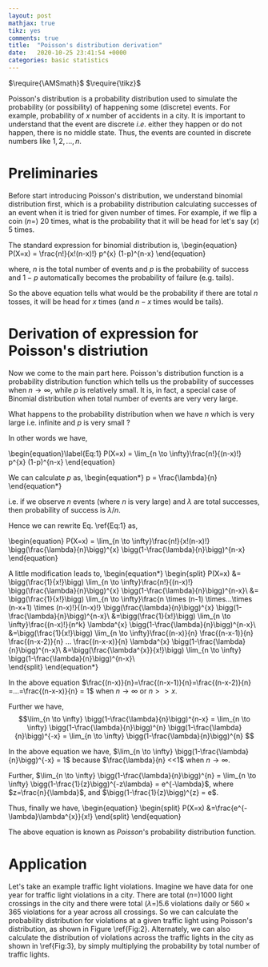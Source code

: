 ```yaml
---
layout: post
mathjax: true
tikz: yes
comments: true
title:  "Poisson's distribution derivation"
date:   2020-10-25 23:41:54 +0000
categories: basic statistics
---
```

$\require{\AMSmath}$
$\require{\tikz}$

Poisson's distribution is a probability distribution used to simulate the probability (or possibility) of happening some (discrete) events. For example, probability of $x$ number of accidents in a city. It is important to understand that the event are discrete $i.e.$ either they happen or do not happen, there is no middle state. Thus, the events are counted in discrete numbers like $1, 2,..., n$. 

<script type="text/tikz">
\begin{tikzpicture}
\draw (0,0) circle (1in);
\end{tikzpicture}
</script>

# Preliminaries
Before start introducing Poisson's distribution, we understand binomial distribution first, which is a probability distribution calculating successes of an event when it is tried for given number of times. For example, if we flip a coin ($n=$) 20 times, what is the probability that it will be head for let's say ($x$) 5 times. 

The standard expression for binomial distribution is, 
\begin{equation}
	P(X=x) = \frac{n!}{x!(n-x)!} p^{x} (1-p)^{n-x}
\end{equation}

where, $n$ is the total number of events and $p$ is the probability of success and $1-p$ automatically becomes the probability of failure (e.g. tails). 

So the above equation tells what would be the probability if there are total $n$ tosses, it will be head for $x$ times (and $n-x$ times would be tails).  


 
# Derivation of expression for Poisson's distriution
Now we come to the main part here. Poisson's distribution function is a probability distribution function which tells us the probability of successes when $n \rightarrow \infty$, while $p$ is relatively small. It is, in fact, a special case of Binomial distribution when total number of events are very very large.

What happens to the probability distribution when we have $n$ which is very large i.e. infinite and $p$ is very small ?

In other words we have,

\begin{equation}\label{Eq:1}
	P(X=x) = \lim_{n \to \infty}\frac{n!}{(n-x)!} p^{x} (1-p)^{n-x}
\end{equation}

We can calculate $p$ as,
\begin{equation\*}
	p = \frac{\lambda}{n}
\end{equation\*}

i.e. if we observe $n$ events (where $n$ is very large) and $\lambda$ are total successes, then probability of success is $\lambda/n$.

Hence we can rewrite Eq. \ref{Eq:1} as, 

\begin{equation}
	P(X=x) = \lim_{n \to \infty}\frac{n!}{x!(n-x)!} \bigg(\frac{\lambda}{n}\bigg)^{x} \bigg(1-\frac{\lambda}{n}\bigg)^{n-x}
\end{equation}

A little modification leads to,
\begin{equation\*}
	\begin{split}
		P(X=x) &= \bigg(\frac{1}{x!}\bigg) \lim_{n \to \infty}\frac{n!}{(n-x)!} \bigg(\frac{\lambda}{n}\bigg)^{x} \bigg(1-\frac{\lambda}{n}\bigg)^{n-x}\\
		&= \bigg(\frac{1}{x!}\bigg) \lim_{n \to \infty}\frac{n \times (n-1) \times...\times (n-x+1) \times (n-x)!}{(n-x)!} \bigg(\frac{\lambda}{n}\bigg)^{x} \bigg(1-\frac{\lambda}{n}\bigg)^{n-x}\\
		&=\bigg(\frac{1}{x!}\bigg) \lim_{n \to \infty}\frac{(n-x)!}{n^k} \lambda^{x} \bigg(1-\frac{\lambda}{n}\bigg)^{n-x}\\	
		&=\bigg(\frac{1}{x!}\bigg) \lim_{n \to \infty}\frac{(n-x)}{n} \frac{(n-x-1)}{n} \frac{(n-x-2)}{n} ... \frac{(n-x-x)}{n} \lambda^{x} \bigg(1-\frac{\lambda}{n}\bigg)^{n-x}\\	
		&=\bigg(\frac{\lambda^{x}}{x!}\bigg) \lim_{n \to \infty} \bigg(1-\frac{\lambda}{n}\bigg)^{n-x}\\	
	\end{split}
\end{equation\*}


In the above equation $\frac{(n-x)}{n}=\frac{(n-x-1)}{n}=\frac{(n-x-2)}{n} =...=\frac{(n-x-x)}{n} = 1$ when $n \rightarrow \infty$ or $n>>x$.

Further we have, 
$$\lim_{n \to \infty} \bigg(1-\frac{\lambda}{n}\bigg)^{n-x} = \lim_{n \to \infty} \bigg(1-\frac{\lambda}{n}\bigg)^{n} \bigg(1-\frac{\lambda}{n}\bigg)^{-x} = \lim_{n \to \infty} \bigg(1-\frac{\lambda}{n}\bigg)^{n} $$

In the above equation we have, $\lim_{n \to \infty}  \bigg(1-\frac{\lambda}{n}\bigg)^{-x} = 1$ because $\frac{\lambda}{n} <<1$ when $n \rightarrow \infty$. 

Further, $\lim_{n \to \infty} \bigg(1-\frac{\lambda}{n}\bigg)^{n} = \lim_{n \to \infty} \bigg(1-\frac{1}{z}\bigg)^{-z\lambda} = e^{-\lambda}$, where $z=\frac{n}{\lambda}$, and $\bigg(1-\frac{1}{z}\bigg)^{z} = e$.

Thus, finally we have, 
\begin{equation}
	\begin{split}
		P(X=x) &=\frac{e^{-\lambda}\lambda^{x}}{x!}
	\end{split}
\end{equation}

The above equation is known as *Poisson*'s probability distribution function.


# Application
Let's take an example traffic light violations. Imagine we have data for one year for traffic light violations in a city. There are total $(n=) 1000$ light crossings in the city and there were total $(\lambda=)5.6$ violations daily or $560 \times 365$ violations for a year across all crossings. So we can calculate the probability distribution for violations at a given traffic light using Poisson's distribution, as shown in Figure \ref{Fig:2}. Alternately, we can also calculate the distribution of violations across the traffic lights in the city as shown in \ref{Fig:3}, by simply multiplying the probability by total number of traffic lights.


<script type="text/tikz">
\begin{tikzpicture}
\def\DimScale#1{\pgfmathparse{#1}\pgfmathprintnumberto[precision=2]{\pgfmathresult}{\roundednumber} \roundednumber}
\draw [-, ultra thick] (0,0) -- (15,0);
\draw [-, ultra thick] (0,0) -- (0,5);
\foreach \y [count=\x from 1] in {0.004,
 0.021,
 0.058,
 0.108,
 0.152,
 0.17,
 0.158,
 0.127,
 0.089,
 0.055,
 0.031,
 0.016,
 0.007,
 0.003,
 0.001} {
\fill[](\x,\y*10) circle (1mm);
\draw[-](\x,0) -- (\x,\y*10)node[label=\y]{};
}
\foreach \x in {0,1,...,15}{
\draw[-] (\x, -0.1) -- (\x, 0.1) node[label=below:\x]{};
}
\foreach \y in {0,0.1,...,0.5}{
\draw[-] (-0.1, \y*10) -- (+0.1, \y*10) node[label=left:\DimScale{\y}]{};
}
\end{tikzpicture}
</script>

